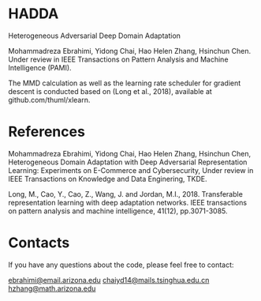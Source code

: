 # HADDA
Heterogeneous Adversarial Deep Domain Adaptation

Mohammadreza Ebrahimi, Yidong Chai, Hao Helen Zhang, Hsinchun Chen. Under review in IEEE Transactions on Pattern Analysis and Machine Intelligence (PAMI).

The MMD calculation as well as the learning rate scheduler for gradient descent is conducted based on (Long et al., 2018), available at github.com/thuml/xlearn.

# References
Mohammadreza Ebrahimi, Yidong Chai, Hao Helen Zhang, Hsinchun Chen, Heterogeneous Domain Adaptation with Deep Adversarial Representation Learning: Experiments on E-Commerce and Cybersecurity, Under review in IEEE Transactions on Knowledge and Data Enginering, TKDE.

Long, M., Cao, Y., Cao, Z., Wang, J. and Jordan, M.I., 2018. Transferable representation learning with deep adaptation networks. IEEE transactions on pattern analysis and machine intelligence, 41(12), pp.3071-3085.

# Contacts
If you have any questions about the code, please feel free to contact:

ebrahimi@email.arizona.edu
chaiyd14@mails.tsinghua.edu.cn
hzhang@math.arizona.edu
